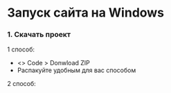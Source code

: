 # Запуск сайта на Windows

### 1. Скачать проект
1 способ:
* <> Code > Donwload ZIP
* Распакуйте удобным для вас способом

2 способ:


